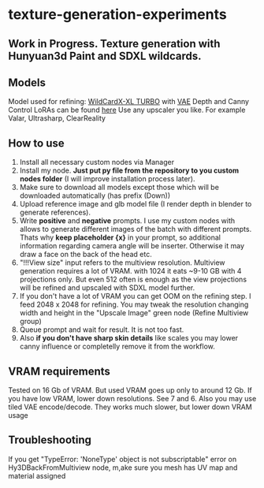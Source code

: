# texture-generation-experiments

## Work in Progress. Texture generation with Hunyuan3d Paint and SDXL wildcards.

## Models 
Model used for refining: [WildCardX-XL TURBO](https://civitai.com/models/293331/wildcardx-xl-turbo) with [VAE](https://civitai.com/models/296576/sdxl-vae)
Depth and Canny Control LoRAs can be found [here](https://huggingface.co/stabilityai/control-lora/tree/main)
Use any upscaler you like. For example Valar, Ultrasharp, ClearReality

## How to use
1. Install all necessary custom nodes via Manager
2. Install my node. **Just put py file from the repository to you custom nodes folder** (I will improve installation process later).
3. Make sure to download all models except those which will be downloaded automatically (has prefix (Down))
4. Upload reference image and glb model file (I render depth in blender to generate references).
5. Write **positive** and **negative** prompts. I use my custom nodes with allows to generate different images of the batch with different prompts. Thats why **keep placeholder {x}** in your prompt, so additional information regarding camera angle will be inserter. Otherwise it may draw a face on the back of the head etc.
6. "!!!View size" input refers to the multiview resolution. Multiview generation requires a lot of VRAM. with 1024 it eats ~9-10 GB with 4 projections only. But even 512 often is enough as the view projections will be refined and upscaled with SDXL model further.
7. If you don't have a lot of VRAM you can get OOM on the refining step. I feed 2048 x 2048 for refining. You may tweak the resolution changing width and height in the "Upscale Image" green node (Refine Multiview group)
8. Queue prompt and wait for result. It is not too fast.
9. Also **if you don't have sharp skin details** like scales you may lower canny influence or completelly remove it from the workflow.

## VRAM requirements
Tested on 16 Gb of VRAM. But used VRAM goes up only to around 12 Gb. If you have low VRAM, lower down resolutions. See 7 and 6. Also you may use tiled VAE encode/decode. They works much slower, but lower down VRAM usage

## Troubleshooting
If you get "TypeError: 'NoneType' object is not subscriptable" error on Hy3DBackFromMultiview node, m,ake sure you mesh has UV map and material assigned
